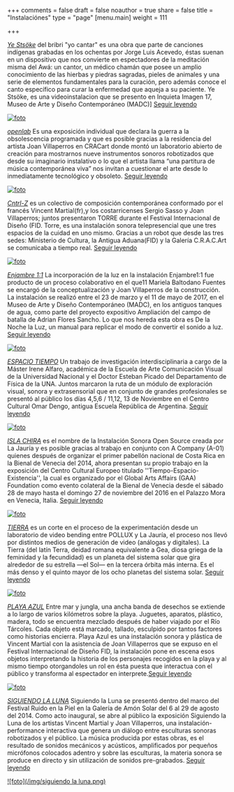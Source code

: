+++
comments = false
draft = false
noauthor = true
share = false
title = "Instalaciónes"
type = "page"
[menu.main]
weight = 111

+++


[*Ye Stsöke*](/post/ye_stsöke/) del bribri "yo cantar" es una obra que parte de canciones indígenas grabadas en los ochentas por Jorge Luis Acevedo, éstas suenan en un dispositivo que nos convierte en espectadores de la meditación misma del Awá: un cantor, un médico chamán que posee un amplio conocimiento de las hierbas y piedras sagradas, pieles de animales y una serie de elementos fundamentales para la curación, pero además conoce el canto específico para curar la enfermedad que aqueja a su paciente. Ye Stsöke, es una  videoinstalacion que se presento en Inquieta Imagen 17, Museo de Arte y Diseño Contemporáneo (MADC)] [Seguir leyendo](/post/ye_stsöke/)

[![foto](/img/yestsoke.png)](/post/ye_stsöke/)


[*openlab*](/post/openlab/) Es una exposición individual que declara la guerra a la obsolescencia programada y que es posible gracias a la residencia del artista Joan Villaperros en CRACart donde montó un laboratorio abierto de creación para mostrarnos nueve instrumentos sonoros robotizados que desde su imaginario instalativo o lo que el artista llama “una partitura de música contemporánea viva” nos invitan a cuestionar el arte desde lo inmediatamente tecnológico y obsoleto. [Seguir leyendo](/post/openlab/)

[![foto](/img/OPENLAB1.png)](/post/openlab/)


[*Cntrl-Z*](/post/cntrl-z/) es un colectivo de composición contemporánea conformado por el francés Vincent Martial(fr),y los costarricenses Sergio Sasso y Joan Villaperros; juntos presentaron TORRE durante el Festival Internacional de Diseño (FID. Torre, es una instalación sonora telepresencial que une tres espacios de la cuidad en uno mismo. Gracias a un robot que desde las tres sedes: Ministerio de Cultura, la Antigua Aduana(FID) y la Galería C.R.A.C.Art se comunicaba a tiempo real. [Seguir leyendo](/post/cntrl-z/)

[![foto](/img/CNTRL-Z1.png)](/post/cntrl-z/)


[*Enjambre 1:1*](/post/enjambre-11-de-la-noche-a-la-luz/) La incorporación de la luz en la instalación Enjambre1:1 fue producto de un proceso colaborativo en el que11 Mariela Baltodano Fuentes se encargó de la conceptualización y Joan Villaperros de la construcción. La instalación se realizó entre el 23 de marzo y el 11 de mayo de 2017, en el Museo de Arte y Diseño Contemporáneo (MADC), en los antiguos tanques de agua, como parte del proyecto expositivo Ampliación del campo de batalla de Adrian Flores Sancho. Lo que nos hereda esta obra es De la Noche la Luz, un manual para replicar el modo de convertir el sonido a luz. [Seguir leyendo](/post/enjambre-11-de-la-noche-a-la-luz/)

[![foto](/img/delanochelaluz.png)](/post/enjambre-11-de-la-noche-a-la-luz/)


[*ESPACIO TIEMPO*](/post/espacio-tiempo/) Un trabajo de investigación interdisciplinaria a cargo de la Máster Irene Alfaro, académica de la Escuela de Arte Comunicación Visual de la Universidad Nacional y el Doctor Esteban Picado del Departamento de Física de la UNA. Juntos marcaron la ruta de un módulo de exploración visual, sonora y extrasensorial que en conjunto de grandes profesionales se presentó al público los días 4,5,6 / 11,12, 13 de Noviembre en el Centro Cultural Omar Dengo, antigua Escuela República de Argentina. [Seguir leyendo](/post/espacio-tiempo/)

[![foto](/img/et.png)](/post/espacio-tiempo/)


[*ISLA CHIRA*](/post/isla-chira/) es el nombre de la Instalación Sonora Open Source creada por La Jauría y es posible gracias al trabajo en conjunto con A Company (A-01) quienes después de organizar el primer pabellón nacional de Costa Rica en la Bienal de Venecia del 2014, ahora presentan su propio trabajo en la exposición del Centro Cultural Europeo titulado ''Tiempo-Espacio-Existencia'', la cual es organizado por el Global Arts Affairs (GAA) Foundation como evento colateral de la Bienal de Venecia desde el sábado 28 de mayo hasta el domingo 27 de noviembre del 2016 en el Palazzo Mora en Venecia, Italia. [Seguir leyendo](link)

[![foto](/img/Islachira.png)](/post/isla-chira/)


[*TIERRA*](/post/tierra) es un corte en el proceso de la experimentación desde un laboratorio de video bending entre POLLUX y La Jauría, el proceso nos llevó por distintos medios de generación de video (análogas y digitales). La Tierra (del latín Terra,  deidad romana equivalente a Gea, diosa griega de la feminidad y la fecundidad) es un planeta del sistema solar que gira alrededor de su estrella —el Sol— en la tercera órbita más interna. Es el más denso y el quinto mayor de los ocho planetas del sistema solar. [Seguir leyendo](/post/tierra)

[![foto](/img/tierra.png)](/post/tierra)

[*PLAYA AZUL*](/post/playa-azul/) Entre mar y jungla, una ancha banda de desechos se extiende a lo largo de varios kilómetros sobre la playa.
Juguetes, aparatos, plástico, madera, todo se encuentra mezclado después de haber viajado por el Río Tárcoles. Cada objeto está marcado, tallado, esculpido por tantos factores como historias encierra. Playa Azul es una instalación sonora y plástica de Vincent Martial con la asistencia de Joan Villaperros que se expuso en el Festival Internacional de Diseño FID, la instalación pone en escena esos objetos interpretando la historia de los personajes recogidos en la playa y al mismo tiempo otorgandoles un rol en ésta puesta que interactua con el público y transforma al espectador en interprete.[Seguir leyendo](/post/playa-azul/)

[![foto](/img/playaazul.png)](/post/playa-azul/)

[*SIGUIENDO LA LUNA*](/post/siguiendo-la-luna/)  Siguiendo la Luna se presentó dentro del marco del Festival Ruido en la Piel en la Galería de Amón Solar del 6 al 29 de agosto del 2014. Como acto inaugural, se abre al público la exposición Siguiendo la Luna de los artistas Vincent Martial y Joan Villaperros, una instalación-performance interactiva que genera un diálogo entre esculturas sonoras robotizados y el público. La música producida por estas obras, es el resultado de sonidos mecánicos y acústicos, amplificados por pequeños micrófonos colocados adentro y sobre las esculturas, la materia sonora se produce en directo y sin utilización de sonidos pre-grabados. [Seguir leyendo](/post/siguiendo-la-luna/)

[![foto](/img/siguiendo la luna.png)](/post/siguiendo-la-luna/)

